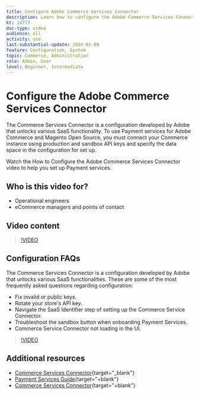 ```yaml
---
title: Configure Adobe Commerce Services Connector
description: Learn how to configure the Adobe Commerce Services Connector for use with Commerce SaaS products and learn how to resolve common issues.
kt: 14777
doc-type: video
audience: all
activity: use
last-substantial-update: 2024-01-09
feature: Configuration, System
topic: Commerce, Administration
role: Admin, User
level: Beginner, Intermediate
---
```

# Configure the Adobe Commerce Services Connector

The Commerce Services Connector is a configuration developed by Adobe that unlocks various SaaS functionality. To use Payment services for Adobe Commerce and Magento Open Source, you must connect your Commerce instance using production and sandbox API keys and specify the data space in the configuration for set up.

Watch the How to Configure the Adobe Commerce Services Connector video to help you set up Payment services.

## Who is this video for?

- Operational engineers
- eCommerce managers and points of contact

## Video content

>[!VIDEO](https://video.tv.adobe.com/v/3425958?learn=on)

## Configuration FAQs

The Commerce Services Connector is a configuration developed by Adobe that unlocks various SaaS functionalities. These are some of the most frequently asked questions regarding configuration:

- Fix invalid or public keys.
- Rotate your store's API key.
- Navigate the SaaS Identifier step of setting up the Commerce Service Connector.
- Troubleshoot the sandbox button when onboarding Payment Services.
- Commerce Service Connector not loading in the UI.

>[!VIDEO](https://video.tv.adobe.com/v/3425959?learn=on)

## Additional resources

- [Commerce Services Connector](https://experienceleague.adobe.com/docs/commerce-merchant-services/user-guides/integration-services/saas.html){target="_blank"}
- [Payment Services Guide](https://experienceleague.adobe.com/docs/commerce-merchant-services/payment-services/guide-overview.html){target="+blank"}
- [Commerce Services Connector](https://experienceleague.adobe.com/docs/commerce-merchant-services/user-guides/integration-services/saas.html){target="+blank"}
